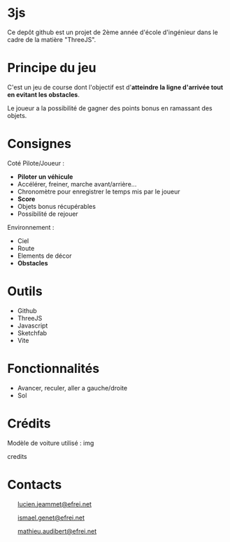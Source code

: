 # 3js
Ce depôt github est un projet de 2ème année d'école d'ingénieur dans le cadre de la matière "ThreeJS". 

# Principe du jeu
C'est un jeu de course dont l'objectif est d'**atteindre la ligne d'arrivée tout en evitant les obstacles**. 

Le joueur a la possibilité de gagner des points bonus en ramassant des objets.

# Consignes
Coté Pilote/Joueur :
- **Piloter un véhicule**
- Accélérer, freiner, marche avant/arrière...
- Chronomètre pour enregistrer le temps mis par le joueur
- **Score**
- Objets bonus récupérables
- Possibilité de rejouer

Environnement :
- Ciel 
- Route 
- Elements de décor
- **Obstacles**

# Outils
- Github
- ThreeJS
- Javascript
- Sketchfab
- Vite

# Fonctionnalités 
- Avancer, reculer, aller a gauche/droite
- Sol

# Crédits
Modèle de voiture utilisé : 
img 

credits

# Contacts
<ul> 

lucien.jeammet@efrei.net

ismael.genet@efrei.net

mathieu.audibert@efrei.net
</ul>
